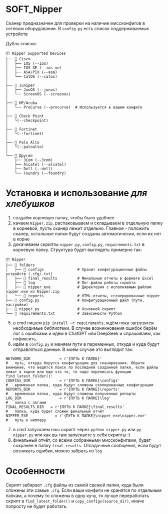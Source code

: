 # SOFT_Nipper
Сканер предназначен для проверки на наличие миссконфигов в сетевом оборудовании.
В `config.py` есть список поддерживаемых устройств

Дубль списка:
```
📦 Nipper Supported Devices
├── 🔹 Cisco
│   ├── IOS (--ios)
│   ├── IOS-XE (--ios-xe)
│   ├── ASA/PIX (--asa)
│   └── CatOS (--catos)
│
├── 🔹 Juniper
│   ├── JunOS (--junos)
│   └── ScreenOS (--screenos)
│
├── 🔹 HP/Aruba
│   └── ProCurve (--procurve)  # Используется в вашем конфиге
│
├── 🔹 Check Point
│   └(--checkpoint)
│
├── 🔹 Fortinet
│   └(--fortinet)
│
├── 🔹 Palo Alto
│   └(--paloalto)
│
└── 🔹 Другие
    ├── 3Com (--3com)
    ├── Alcatel (--alcatel)
    ├── Dell (--dell)
    └── Foundry (--foundry)
```

# Установка и использование _для хлебушков_
1. создаём корневую папку, чтобы было удобнее
2. качаем `Nipper.zip`, распаковываем и складываем в отдельную папку в корневой, пусть сканер лежит отдельно. Главное - положить сканер, остальные папки будут созданы автоматически, если их нет в корне
3. докачиваем скрипты `nipper.py`, `config.py`, `requirements.txt` в корневую папку. Структура будет выглядеть примерно так:

```
📦 Nipper
├── 📂 folders
│   ├── 📂 configs               # Хранит конфигурационные файлы устройств (.cfg/.txt)
│   ├── 📂 final_results         # Финальные отчеты в формате Excel
│   ├── 📂 log                   # Лог-файлы работы скрипта
│   ├── 📂 nipper_exe            # Директория с исполняемым файлом nipper.exe из Nipper.zip
│   └── 📂 reports               # HTML-отчеты, сгенерированные nipper
├── 📜 config.py                 # Конфигурационный файл (пути, настройки)
├── 📜 nipper.py                 # Основной скрипт
└── 📜 requirements.txt          # Зависимости Python
```

5. в cmd пишем `pip install -r requirements`, ждём пока загрузятся необходимые библиотеки. В случае возникновения ошибок берём лог с ошибками и идём в ChatGPT или DeepSeek и спрашиваем, как пофиксить.
6. идём в `config.py` и меняем пути в переменных, откуда и куда будут отправляться данные. В моём случае это выглядит так:

```
NETWORK_DIR 		    = r'{ПУТЬ К ПАПКЕ}'                               #   путь, откуда берутся конфигурации для сканирования. Обрати внимание, что ведётся поиск по последней созданной папке, если файлы лежат в корне или еще что то, то надо переписать функцию find_latest_folder():
CONFIGS_DIR 		    = r'{ПУТЬ К ПАПКЕ}\configs'                      	#   временная папка, куда будут сложены скопированные конфигурации
REPORTS_DIR 		    = r'{ПУТЬ К ПАПКЕ}\reports'                      	#   временная папка, куда будут сложены полученные репорты
LOG_DIR 		        = r'{ПУТЬ К ПАПКЕ}\log'                           #   папка с логами
FINAL_RESULTS_DIR 	= r'{ПУТЬ К ПАПКЕ}\final_results'          	      #   папка, куда будет сложен финальный отчёт
NIPPER_EXE 		      = r'{ПУТЬ К ПАПКЕ}\nipper_exe\nipper.exe'         #   путь к нипперу
```
7. в cmd запускаем наш скрипт через `python nipper.py` или `py nipper.py` или как вы там запускаете у себя скрипты :)
8. финальный отчёт, со всеми собранными миссконфигами, будет сохранён в папку `final_results`. Отладочные сообщения, если будут возникать ошибки, можно забрать из `log`


# Особенности

Скрипт забирает `.cfg` файлы из самой свежей папки, куда были сложены эти самые `.cfg`. Если ваши конфиги не хранятся по отдельным папкам, а почему то сложены в одну кучу, то лучше переработать скрипт в `find_latest_folder()` и `copy_configs(source_dir)`, иначе попросту не будет работать.

